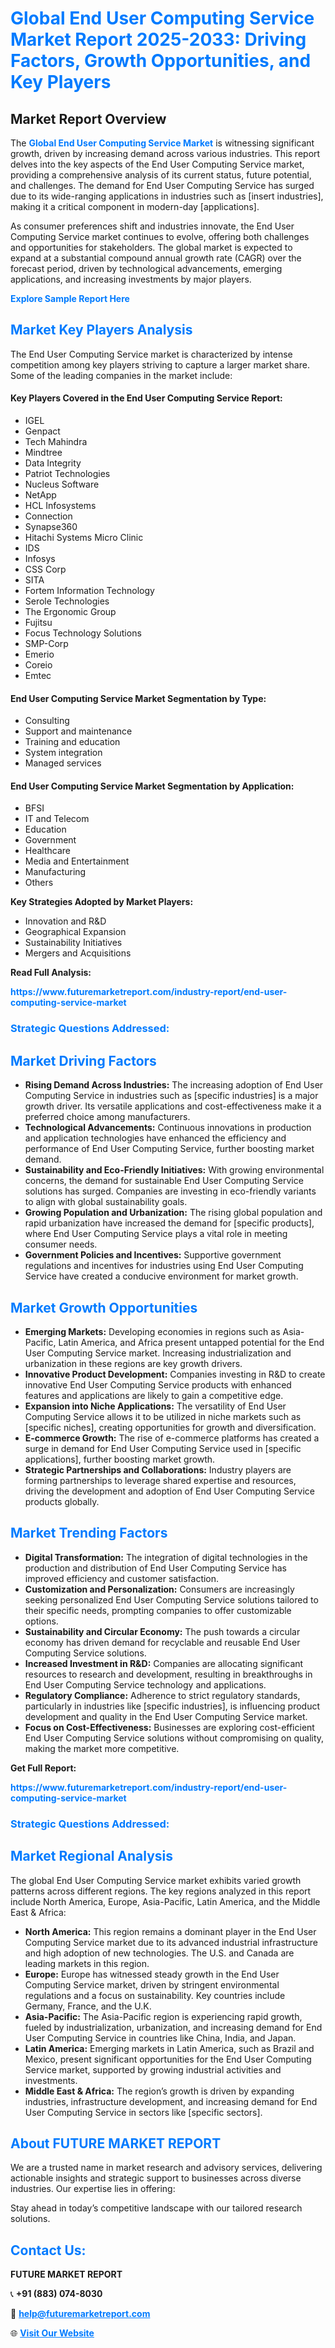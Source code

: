 <h1 style="color: #007BFF;">Global End User Computing Service Market Report 2025-2033: Driving Factors, Growth Opportunities, and Key Players</h1>

<section id="overview">
<h2>Market Report Overview</h2>
<p>The <a href="https://www.futuremarketreport.com/industry-report/end-user-computing-service-market" style="color: #007BFF; text-decoration: none;"><strong>Global End User Computing Service Market</strong></a> is witnessing significant growth, driven by increasing demand across various industries. This report delves into the key aspects of the End User Computing Service market, providing a comprehensive analysis of its current status, future potential, and challenges. The demand for End User Computing Service has surged due to its wide-ranging applications in industries such as [insert industries], making it a critical component in modern-day [applications].</p>
<p>As consumer preferences shift and industries innovate, the End User Computing Service market continues to evolve, offering both challenges and opportunities for stakeholders. The global market is expected to expand at a substantial compound annual growth rate (CAGR) over the forecast period, driven by technological advancements, emerging applications, and increasing investments by major players.</p>
</section>

<section id="overview">
<p><a href="https://www.futuremarketreport.com/request-sample/reportId=62064" style="color: #007BFF; text-decoration: none;"><strong>Explore Sample Report Here</strong></a></p>
</section>

<section id="key-players">
<h2 style="color: #007BFF;">Market Key Players Analysis</h2>
<p>The End User Computing Service market is characterized by intense competition among key players striving to capture a larger market share. Some of the leading companies in the market include:</p>
<h4>Key Players Covered in the End User Computing Service Report:</h4>
<ul><li>IGEL</li><li>Genpact</li><li>Tech Mahindra</li><li>Mindtree</li><li>Data Integrity</li><li>Patriot Technologies</li><li>Nucleus Software</li><li>NetApp</li><li>HCL Infosystems</li><li>Connection</li><li>Synapse360</li><li>Hitachi Systems Micro Clinic</li><li>IDS</li><li>Infosys</li><li>CSS Corp</li><li>SITA</li><li>Fortem Information Technology</li><li>Serole Technologies</li><li>The Ergonomic Group</li><li>Fujitsu</li><li>Focus Technology Solutions</li><li>SMP-Corp</li><li>Emerio</li><li>Coreio</li><li>Emtec</li></ul>
<h4>End User Computing Service Market Segmentation by Type:</h4>
<ul><li>Consulting</li><li>Support and maintenance</li><li>Training and education</li><li>System integration</li><li>Managed services</li></ul>

<h4>End User Computing Service Market Segmentation by Application:</h4>
<ul><li>BFSI</li><li>IT and Telecom</li><li>Education</li><li>Government</li><li>Healthcare</li><li>Media and Entertainment</li><li>Manufacturing</li><li>Others</li></ul>
<p><strong>Key Strategies Adopted by Market Players:</strong></p>
<ul>
<li>Innovation and R&D</li>
<li>Geographical Expansion</li>
<li>Sustainability Initiatives</li>
<li>Mergers and Acquisitions</li>
</ul>
</section>

<section>
<p><strong>Read Full Analysis: </strong></p><a href="https://www.futuremarketreport.com/industry-report/end-user-computing-service-market" style="color: #007BFF; text-decoration: none;"><strong>https://www.futuremarketreport.com/industry-report/end-user-computing-service-market</strong></a>
<h3 style="color: #007BFF;">Strategic Questions Addressed:</h3>
</section>

<section id="driving-factors">
<h2 style="color: #007BFF;">Market Driving Factors</h2>
<ul>
<li><strong>Rising Demand Across Industries:</strong> The increasing adoption of End User Computing Service in industries such as [specific industries] is a major growth driver. Its versatile applications and cost-effectiveness make it a preferred choice among manufacturers.</li>
<li><strong>Technological Advancements:</strong> Continuous innovations in production and application technologies have enhanced the efficiency and performance of End User Computing Service, further boosting market demand.</li>
<li><strong>Sustainability and Eco-Friendly Initiatives:</strong> With growing environmental concerns, the demand for sustainable End User Computing Service solutions has surged. Companies are investing in eco-friendly variants to align with global sustainability goals.</li>
<li><strong>Growing Population and Urbanization:</strong> The rising global population and rapid urbanization have increased the demand for [specific products], where End User Computing Service plays a vital role in meeting consumer needs.</li>
<li><strong>Government Policies and Incentives:</strong> Supportive government regulations and incentives for industries using End User Computing Service have created a conducive environment for market growth.</li>
</ul>
</section>

<section id="growth-opportunities">
<h2 style="color: #007BFF;">Market Growth Opportunities</h2>
<ul>
<li><strong>Emerging Markets:</strong> Developing economies in regions such as Asia-Pacific, Latin America, and Africa present untapped potential for the End User Computing Service market. Increasing industrialization and urbanization in these regions are key growth drivers.</li>
<li><strong>Innovative Product Development:</strong> Companies investing in R&D to create innovative End User Computing Service products with enhanced features and applications are likely to gain a competitive edge.</li>
<li><strong>Expansion into Niche Applications:</strong> The versatility of End User Computing Service allows it to be utilized in niche markets such as [specific niches], creating opportunities for growth and diversification.</li>
<li><strong>E-commerce Growth:</strong> The rise of e-commerce platforms has created a surge in demand for End User Computing Service used in [specific applications], further boosting market growth.</li>
<li><strong>Strategic Partnerships and Collaborations:</strong> Industry players are forming partnerships to leverage shared expertise and resources, driving the development and adoption of End User Computing Service products globally.</li>
</ul>
</section>

<section id="trending-factors">
<h2 style="color: #007BFF;">Market Trending Factors</h2>
<ul>
<li><strong>Digital Transformation:</strong> The integration of digital technologies in the production and distribution of End User Computing Service has improved efficiency and customer satisfaction.</li>
<li><strong>Customization and Personalization:</strong> Consumers are increasingly seeking personalized End User Computing Service solutions tailored to their specific needs, prompting companies to offer customizable options.</li>
<li><strong>Sustainability and Circular Economy:</strong> The push towards a circular economy has driven demand for recyclable and reusable End User Computing Service solutions.</li>
<li><strong>Increased Investment in R&D:</strong> Companies are allocating significant resources to research and development, resulting in breakthroughs in End User Computing Service technology and applications.</li>
<li><strong>Regulatory Compliance:</strong> Adherence to strict regulatory standards, particularly in industries like [specific industries], is influencing product development and quality in the End User Computing Service market.</li>
<li><strong>Focus on Cost-Effectiveness:</strong> Businesses are exploring cost-efficient End User Computing Service solutions without compromising on quality, making the market more competitive.</li>
</ul>
</section>

<section>
<p><strong>Get Full Report: </strong></p><a href="https://www.futuremarketreport.com/industry-report/end-user-computing-service-market" style="color: #007BFF; text-decoration: none;"><strong>https://www.futuremarketreport.com/industry-report/end-user-computing-service-market</strong></a>
<h3 style="color: #007BFF;">Strategic Questions Addressed:</h3>
</section>


<section id="regional-analysis">
<h2 style="color: #007BFF;">Market Regional Analysis</h2>
<p>The global End User Computing Service market exhibits varied growth patterns across different regions. The key regions analyzed in this report include North America, Europe, Asia-Pacific, Latin America, and the Middle East & Africa:</p>
<ul>
<li><strong>North America:</strong> This region remains a dominant player in the End User Computing Service market due to its advanced industrial infrastructure and high adoption of new technologies. The U.S. and Canada are leading markets in this region.</li>
<li><strong>Europe:</strong> Europe has witnessed steady growth in the End User Computing Service market, driven by stringent environmental regulations and a focus on sustainability. Key countries include Germany, France, and the U.K.</li>
<li><strong>Asia-Pacific:</strong> The Asia-Pacific region is experiencing rapid growth, fueled by industrialization, urbanization, and increasing demand for End User Computing Service in countries like China, India, and Japan.</li>
<li><strong>Latin America:</strong> Emerging markets in Latin America, such as Brazil and Mexico, present significant opportunities for the End User Computing Service market, supported by growing industrial activities and investments.</li>
<li><strong>Middle East & Africa:</strong> The region’s growth is driven by expanding industries, infrastructure development, and increasing demand for End User Computing Service in sectors like [specific sectors].</li>
</ul>
</section>

<footer>
<h2 style="color: #007BFF;">About FUTURE MARKET REPORT</h2>
<p>We are a trusted name in market research and advisory services, delivering actionable insights and strategic support to businesses across diverse industries. Our expertise lies in offering:</p>

<p>Stay ahead in today’s competitive landscape with our tailored research solutions.</p>

<h2 style="color: #007BFF;">Contact Us:</h2>
<p><strong>FUTURE MARKET REPORT</strong></p>
<p>📞 <strong>+91 (883) 074-8030</strong></p>
<p>📧 <strong><a href="mailto:help@futuremarketreport.com" style="color: #007BFF;">help@futuremarketreport.com</a></strong></p>
<p>🌐 <strong><a href="https://www.futuremarketreport.com/" style="color: #007BFF;">Visit Our Website</a></strong></p>
</footer>